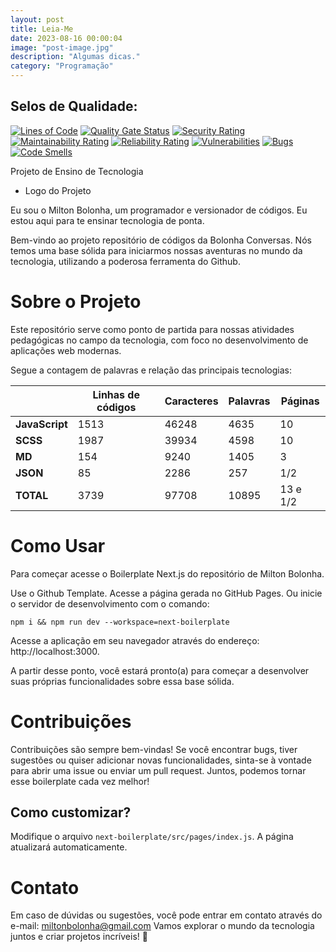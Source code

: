 ```yaml
---
layout: post
title: Leia-Me
date: 2023-08-16 00:00:04
image: "post-image.jpg"
description: "Algumas dicas."
category: "Programação"
---
```


## Selos de Qualidade:

[![Lines of Code](https://sonarcloud.io/api/project_badges/measure?project=miltonbolonha_next-boilerplate&metric=ncloc)](https://sonarcloud.io/summary/new_code?id=miltonbolonha_next-boilerplate) [![Quality Gate Status](https://sonarcloud.io/api/project_badges/measure?project=miltonbolonha_next-boilerplate&metric=alert_status)](https://sonarcloud.io/summary/new_code?id=miltonbolonha_next-boilerplate) [![Security Rating](https://sonarcloud.io/api/project_badges/measure?project=miltonbolonha_next-boilerplate&metric=security_rating)](https://sonarcloud.io/summary/new_code?id=miltonbolonha_next-boilerplate) [![Maintainability Rating](https://sonarcloud.io/api/project_badges/measure?project=miltonbolonha_next-boilerplate&metric=sqale_rating)](https://sonarcloud.io/summary/new_code?id=miltonbolonha_next-boilerplate) [![Reliability Rating](https://sonarcloud.io/api/project_badges/measure?project=miltonbolonha_next-boilerplate&metric=reliability_rating)](https://sonarcloud.io/summary/new_code?id=miltonbolonha_next-boilerplate) [![Vulnerabilities](https://sonarcloud.io/api/project_badges/measure?project=miltonbolonha_next-boilerplate&metric=vulnerabilities)](https://sonarcloud.io/summary/new_code?id=miltonbolonha_next-boilerplate) [![Bugs](https://sonarcloud.io/api/project_badges/measure?project=miltonbolonha_next-boilerplate&metric=bugs)](https://sonarcloud.io/summary/new_code?id=miltonbolonha_next-boilerplate) [![Code Smells](https://sonarcloud.io/api/project_badges/measure?project=miltonbolonha_next-boilerplate&metric=code_smells)](https://sonarcloud.io/summary/new_code?id=miltonbolonha_next-boilerplate)

Projeto de Ensino de Tecnologia

- Logo do Projeto

Eu sou o Milton Bolonha, um programador e versionador de códigos. Eu estou aqui para te ensinar tecnologia de ponta.

Bem-vindo ao projeto repositório de códigos da Bolonha Conversas. Nós temos uma base sólida para iniciarmos nossas aventuras no mundo da tecnologia, utilizando a poderosa ferramenta do Github.

# Sobre o Projeto

Este repositório serve como ponto de partida para nossas atividades pedagógicas no campo da tecnologia, com foco no desenvolvimento de aplicações web modernas.

Segue a contagem de palavras e relação das principais tecnologias:

|                | **Linhas de códigos** | **Caracteres** | **Palavras** | **Páginas** |
| -------------- | --------------------- | -------------- | ------------ | ----------- |
| **JavaScript** | 1513                  | 46248          | 4635         | 10          |
| **SCSS**       | 1987                  | 39934          | 4598         | 10          |
| **MD**         | 154                   | 9240           | 1405         | 3           |
| **JSON**       | 85                    | 2286           | 257          | 1/2         |
| **TOTAL**      | 3739                  | 97708          | 10895        | 13 e 1/2    |

# Como Usar

Para começar acesse o Boilerplate Next.js do repositório de Milton Bolonha.

Use o Github Template. Acesse a página gerada no GitHub Pages. Ou inicie o servidor de desenvolvimento com o comando:

```
npm i && npm run dev --workspace=next-boilerplate
```

Acesse a aplicação em seu navegador através do endereço: http://localhost:3000.

A partir desse ponto, você estará pronto(a) para começar a desenvolver suas próprias funcionalidades sobre essa base sólida.

# Contribuições

Contribuições são sempre bem-vindas! Se você encontrar bugs, tiver sugestões ou quiser adicionar novas funcionalidades, sinta-se à vontade para abrir uma issue ou enviar um pull request. Juntos, podemos tornar esse boilerplate cada vez melhor!

## Como customizar?

Modifique o arquivo `next-boilerplate/src/pages/index.js`. A página atualizará automaticamente.

# Contato

Em caso de dúvidas ou sugestões, você pode entrar em contato através do e-mail: miltonbolonha@gmail.com
Vamos explorar o mundo da tecnologia juntos e criar projetos incríveis! 🚀
